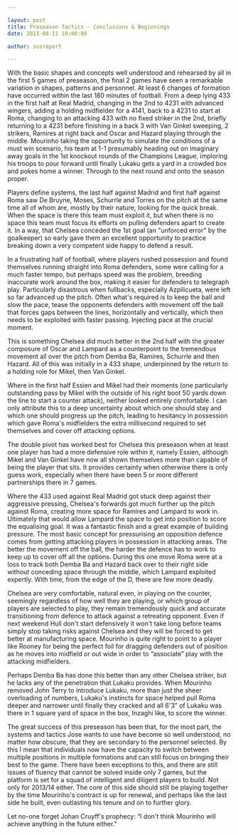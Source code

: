 ```yaml
---

layout: post
title: Preseason Tactics - Conclusions & Beginnings
date: 2013-08-11 18:00:00

author: sosreport

--- 
```


With the basic shapes and concepts well understood and rehearsed by all in the first 5 games of preseason, the final 2 games have seen a remarkable variation in shapes, patterns and personnel. At least 6 changes of formation have occurred within the last 180 minutes of football. From a deep lying 433 in the first half at Real Madrid, changing in the 2nd to 4231 with advanced wingers, adding a holding midfielder for a 4141, back to a 4231 to start at Roma, changing to an attacking 433 with no fixed striker in the 2nd, briefly returning to a 4231 before finishing in a back 3 with Van Ginkel sweeping, 2 strikers, Ramires at right back and Oscar and Hazard playing through the middle. Mourinho taking the opportunity to simulate the conditions of a must win scenario, his team at 1-1 presumably heading out on imaginary away goals in the 1st knockout rounds of the Champions League, imploring his troops to pour forward until finally Lukaku gets a yard in a crowded box and pokes home a winner. Through to the next round and onto the season proper.

Players define systems, the last half against Madrid and first half against Roma saw De Bruyne, Moses, Schurrle and Torres on the pitch at the same time all of whom are, mostly by their nature, looking for the quick break. When the space is there this team must exploit it, but when there is no space this team must focus its efforts on pulling defenders apart to create it. In a way, that Chelsea conceded the 1st goal (an "unforced error" by the goalkeeper) so early gave them an excellent opportunity to practice breaking down a very competent side happy to defend a result.

In a frustrating half of football, where players rushed possession and found themselves running straight into Roma defenders, some were calling  for a much faster tempo, but perhaps speed was the problem, breeding inaccurate work around the box, making it easier for defenders to telegraph play. Particularly disastrous when fullbacks, especially Azpilicueta, were left so far advanced up the pitch. Often what's required is to keep the ball and slow the pace, tease the opponents defenders with movement off the ball that forces gaps between the lines, horizontally and vertically, which then needs to be exploited with faster passing. Injecting pace at the crucial moment.

This is something Chelsea did much better in the 2nd half with the greater composure of Oscar and Lampard as a counterpoint to the tremendous movement all over the pitch from Demba Ba, Ramires, Schurrle and then Hazard. All of this was initially in a 433 shape, underpinned by the return to a holding role for Mikel, then Van Ginkel.

Where in the first half Essien and Mikel had their moments (one particularly outstanding pass by Mikel with the outside of his right boot 50 yards down the line to start a counter attack), neither looked entirely comfortable. I can only attribute this to a deep uncertainty about which one should stay and which one should progress up the pitch, leading to hesitancy in possession which gave Roma's midfielders the extra millisecond required to set themselves and cover off attacking options.

The double pivot has worked best for Chelsea this preseason when at least one player has had a more defensive role within it, namely Essien, although Mikel and Van Ginkel have now all shown themselves more than capable of being the player that sits. It provides certainty when otherwise there is only guess work, especially when there have been 5 or more different partnerships there in 7 games.

Where the 433 used against Real Madrid got stuck deep against their aggressive pressing, Chelsea's forwards got much further up the pitch against Roma, creating more space for Ramires and Lampard to work in. Ultimately that would allow Lampard the space to get into position to score the equalising goal. It was a fantastic finish and a great example of building pressure. The most basic concept for pressurising an opposition defence comes from getting attacking players in possession in attacking areas. The better the movement off the ball, the harder the defence has to work to keep up to cover off all the options. During this one move Roma were at a loss to track both Demba Ba and Hazard back over to their right side without conceding space through the middle, which Lampard exploited expertly. With time, from the edge of the D, there are few more deadly.

Chelsea are very comfortable, natural even, in playing on the counter, seemingly regardless of how well they are playing, or which group of players are selected to play, they remain tremendously quick and accurate transitioning from defence to attack against a retreating opponent. Even if next weekend Hull don't start defensively it won't take long before teams simply stop taking risks against Chelsea and they will be forced to get better at manufacturing space. Mourinho is quite right to point to a player like Rooney for being the perfect foil for dragging defenders out of position as he moves into midfield or out wide in order to “associate” play with the attacking midfielders.

Perhaps Demba Ba has done this better than any other Chelsea striker, but he lacks any of the penetration that Lukaku provides. When Mourinho removed John Terry to introduce Lukaku, more than just the sheer overloading of numbers, Lukaku's instincts for space helped pull Roma deeper and narrower until finally they cracked and all 6'3” of Lukaku was there in 1 square yard of space in the box, Inzaghi like, to score the winner.

The great success of this preseason has been that, for the most part, the systems and tactics Jose wants to use have become so well understood, no matter how obscure, that they are secondary to the personnel selected. By this I mean that individuals now have the capacity to switch between multiple positions in multiple formations and can still focus on bringing their best to the game. There have been exceptions to this, and there are still issues of fluency that cannot be solved inside only 7 games, but the platform is set for a squad of intelligent and diligent players to build. Not only for 2013/14 either. The core of this side should still be playing together by the time Mourinho's contract is up for renewal, and perhaps like the last side he built, even outlasting his tenure and on to further glory.

Let no-one forget Johan Cruyff's prophecy: “I don't think Mourinho will achieve anything in the future either." 

